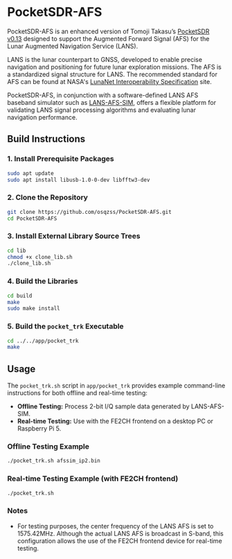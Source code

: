 # PocketSDR-AFS

PocketSDR-AFS is an enhanced version of Tomoji Takasu’s [PocketSDR v0.13](https://github.com/tomojitakasu/PocketSDR) designed to support the Augmented Forward Signal (AFS) for the Lunar Augmented Navigation Service (LANS).

LANS is the lunar counterpart to GNSS, developed to enable precise navigation and positioning for future lunar exploration missions. The AFS is a standardized signal structure for LANS. The recommended standard for AFS can be found at NASA's [LunaNet Interoperability Specification](https://www.nasa.gov/lunanet) site.

PocketSDR-AFS, in conjunction with a software-defined LANS AFS baseband simulator such as [LANS-AFS-SIM](https://github.com/osqzss/LANS-AFS-SIM), offers a flexible platform for validating LANS signal processing algorithms and evaluating lunar navigation performance.

## Build Instructions

### 1. Install Prerequisite Packages

```sh
sudo apt update
sudo apt install libusb-1.0-0-dev libfftw3-dev
```

### 2. Clone the Repository

```sh
git clone https://github.com/osqzss/PocketSDR-AFS.git
cd PocketSDR-AFS
```

### 3. Install External Library Source Trees

```sh
cd lib
chmod +x clone_lib.sh
./clone_lib.sh
```

### 4. Build the Libraries

```sh
cd build
make
sudo make install
```

### 5. Build the `pocket_trk` Executable

```sh
cd ../../app/pocket_trk
make
```

## Usage

The `pocket_trk.sh` script in `app/pocket_trk` provides example command-line instructions for both offline and real-time testing:

- **Offline Testing:** Process 2-bit I/Q sample data generated by LANS-AFS-SIM.
- **Real-time Testing:** Use with the FE2CH frontend on a desktop PC or Raspberry Pi 5.

### Offline Testing Example

```sh
./pocket_trk.sh afssim_ip2.bin
```

### Real-time Testing Example (with FE2CH frontend)

```sh
./pocket_trk.sh
```

### Notes

- For testing purposes, the center frequency of the LANS AFS is set to 1575.42MHz. Although the actual LANS AFS is broadcast in S-band, this configuration allows the use of the FE2CH frontend device for real-time testing.